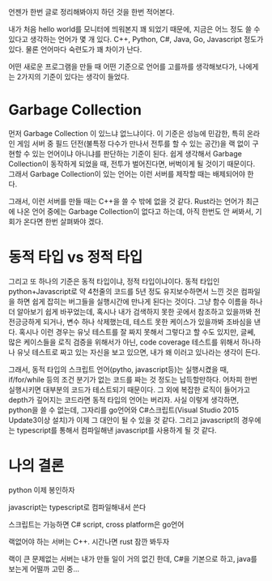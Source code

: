 언젠가 한번 글로 정리해봐야지 하던 것을 한번 적어본다.

내가 처음 hello world를 모니터에 띄워본지 꽤 되었기 때문에, 지금은 어느 정도 쓸 수 있다고 생각하는 언어가 몇 개 있다. C++, Python, C\#, Java, Go, Javascript 정도가 있다. 물론 언어마다 숙련도가 꽤 차이가 난다.

어떤 새로운 프로그램을 만들 때 어떤 기준으로 언어를 고를까를 생각해보다가, 나에게는 2가지의 기준이 있다는 생각이 들었다.

# Garbage Collection

먼저 Garbage Collection 이 있느냐 없느냐이다. 이 기준은 성능에 민감한, 특히 온라인 게임 서버 중 필드 던전(불특정 다수가 만나서 전투를 할 수 있는 공간)을 랙 없이 구현할 수 있는 언어이냐 아니냐를 판단하는 기준이 된다. 쉽게 생각해서 Garbage Collection이 동작하게 되었을 때, 전투가 벌어진다면, 버벅이게 될 것이기 때문이다. 그래서 Garbage Collection이 있는 언어는 이런 서버를 제작할 때는 배제되어야 한다. 

그래서, 이런 서버를 만들 때는 C++을 쓸 수 밖에 없을 것 같다. Rust라는 언어가 최근에 나온 언어 중에는 Garbage Collection이 없다고 하는데, 아직 한번도 안 써봐서, 기회가 온다면 한번 살펴봐야 겠다.

# 동적 타입 vs 정적 타입

그리고 또 하나의 기준은 동적 타입이냐, 정적 타입이냐이다. 동적 타입인 python+Javascript로 약 4천줄의 코드를 5년 정도 유지보수하면서 느낀 것은 컴파일을 하면 쉽게 잡히는 버그들을 실행시간에 만나게 된다는 것이다. 그냥 함수 이름을 하나 더 알아보기 쉽게 바꾸었는데, 혹시나 내가 검색하지 못한 곳에서 참조하고 있을까봐 전전긍긍하게 되거나, 변수 하나 삭제했는데, 테스트 못한 케이스가 있을까봐 조바심을 낸다. 혹시나 이런 경우는 유닛 테스트를 잘 짜지 못해서 그렇다고 할 수도 있지만, 글쎄, 많은 케이스들을 로직 검증을 위해서가 아닌, code coverage 테스트를 위해서 하나하나 유닛 테스트로 짜고 있는 자신을 보고 있으면, 내가 왜 이러고 있나라는 생각이 든다.

그래서, 동적 타입의 스크립트 언어(pytho, javascript등)는 실행시켰을 때, if/for/while 등의 조건 분기가 없는 코드를 짜는 것 정도는 납득할만하다. 어차피 한번 실행시키면 대부분의 코드가 테스트되기 때문이다. 그 외에 복잡한 로직이 들어가고 depth가 깊어지는 코드라면 동적 타입의 언어는 버리자. 사실 이렇게 생각하면, python을 쓸 수 없는데, 그자리를 go언어와 C\#스크립트(Visual Studio 2015 Update3이상 설치)가 이제 그 대안이 될 수 있을 것 같다. 그리고 javascript의 경우에는 typescript를 통해서 컴파일해낸 javascript를 사용하게 될 것 같다.

# 나의 결론

python 이제 봉인하자

javascript는 typescript로 컴파일해내서 쓴다

스크립트는 가능하면 C\# script, cross platform은 go언어

랙없어야 하는 서버는 C++. 시간나면 rust 잠깐 봐두자

랙이 큰 문제없는 서버는 내가 만들 일이 거의 없긴 한데, C\#을 기본으로 하고, java를 보는게 어떨까 고민 중...
